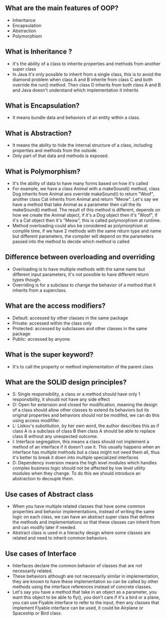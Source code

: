 ## What are the main features of OOP?
- Inheritance
- Encapsulation
- Abstraction
- Polymorphism

## What is Inheritance ?
- It's the ability of a class to inherite properties and methods from another super class
- In Java it's only possible to inherit from a single class, this is to avoid the diamond problem when class A and B inherite from class C and both override the run() method. Then class D inherits from both class A and B and Java doesn't understand which implementation it inherits

## What is Encapsulation?
- It means bundle data and behaviors of an entity within a class.

## What is Abstraction?
- It means the ability to hide the internal structure of a class, including properties and methods from the outside.
- Only part of that data and methods is exposed.

## What is Polymorphism?
- It's the ability of data to have many forms based on how it's called
- For example, we have a class Animal with a makeSound() method, class Dog inherits from Animal ans override makeSound() to return "Woof", another class Cat inherits from Animal and return "Meow". Let's say we have a method that take Animal as a parameter then call the its makeSound() method. The result of this method is different, depends on how we create the Animal object, if it's a Dog object then it's "Woof", if it's a Cat object then it's "Meow", this is called polymorphism at runtime.
- Method overloading could also be considered as polymorphism at complile time, if we have 2 methods with the same return type and name but different parameters, the compiler will depend on the parameters passed into the method to decide which method is called

## Difference between overloading and overriding
- Overloading is to have multiple methods with the same name but different input parameters, it's not possible to have different return types though.
- Overriding is for a subclass to change the behavior of a method that it inherits from a superclass.

## What are the access modifiers?
- Default: accessed by other classes in the same package
- Private: accessed within the class only
- Protected: accessed by subclasses and other classes in the same package
- Public: accessed by anyone.

## What is the super keyword?
- It's to call the property or method implementation of the parent class

## What are the SOLID design principles?
- S: Single responsibility, a class or a method should have only 1 responsibility, it should not have any side effect
- O: Open for extension and closed for modification, meaning the design of a class should allow other classes to extend its behaviors but its original properties and behaviors should not be modifed, we can do this using access modififer.
- L: Liskov's substitution, by her own word, the author describes this as if class A is a subclass of class B then class A should be able to replace class B without any unexpected outcome.
- I: Interface segregation, this means a class should not implement a method of an interface if it doesn't use it. This usually happens when an interface has multiple methods but a class might not need them all, thus it's better to break it down into multiple specialized interfaces
- D: Dependency inversion means the high level modules which handles complex business logic should not be affected by low level utility modules when they change. To do this we should introduce an abstraction to decouple them.

## Use cases of Abstract class
- When you have multiple related classes that have some common properties and behavior implementations, instead of writing the same logic on each class, we can have an abstract super class that defines the methods and implementations so that these classes can inherit from and can modify later if needed.
- Abstract class is used in a hierachy design where some classes are related and need to inherit common behaviors.

## Use cases of Interface
- Interfaces declare the common behavior of classes that are not necessarily related.
- These behaviors although are not necessarily similar in implementation, they are known to have these implementation so can be called by other methods using the interface references instead of concrete classes.
- Let's say you have a method that take in an object as a parameter, you want this object to be able to fly(), you don't care if it's a bird or a plane, you can use Flyable interface to refer to the input, then any classes that implement Flyable interface can be used, it could be Airplane or Spaceship or Bird class.


























